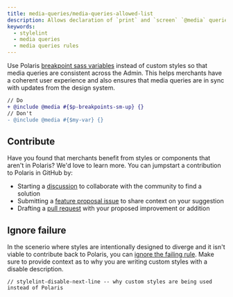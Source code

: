 ```yaml
---
title: media-queries/media-queries-allowed-list
description: Allows declaration of `print` and `screen` `@media` queries, allows `@media` queries for `forced-colors` and `ms-high-contrast` features, allows `@media` queries using Polaris breakpoints
keywords:
  - stylelint
  - media queries
  - media queries rules
---
```


Use Polaris [breakpoint sass variables](/tokens/breakpoints#sass-variables) instead of custom styles so that media queries are consistent across the Admin. This helps merchants have a coherent user experience and also ensures that media queries are in sync with updates from the design system.

```diff
// Do
+ @include @media #{$p-breakpoints-sm-up} {}
// Don't
- @include @media #{$my-var} {}
```

## Contribute

Have you found that merchants benefit from styles or components that aren't in Polaris? We'd love to learn more. You can jumpstart a contribution to Polaris in GitHub by:

- Starting a [discussion](https://github.com/Shopify/polaris/discussions/6750) to collaborate with the community to find a solution
- Submitting a [feature proposal issue](https://github.com/Shopify/polaris/issues/new?assignees=&labels=Feature+request&template=FEATURE_REQUEST.md) to share context on your suggestion
- Drafting a [pull request](https://github.com/Shopify/polaris/pulls) with your proposed improvement or addition

## Ignore failure

In the scenerio where styles are intentionally designed to diverge and it isn't viable to contribute back to Polaris, you can [ignore the failing rule](https://stylelint.io/user-guide/ignore-code/#within-files). Make sure to provide context as to why you are writing custom styles with a disable description.

```
// stylelint-disable-next-line -- why custom styles are being used instead of Polaris
```
